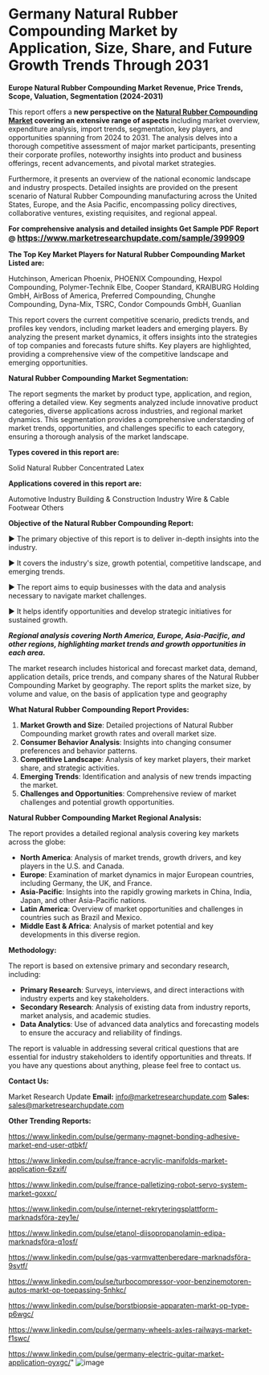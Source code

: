 # Germany Natural Rubber Compounding Market by Application, Size, Share, and Future Growth Trends Through 2031

<strong>Europe Natural Rubber Compounding Market Revenue, Price Trends, Scope, Valuation, Segmentation (2024-2031)</strong>

This report offers a <strong>new perspective on the <a href=https://www.marketresearchupdate.com/sample/399909>Natural Rubber Compounding Market</a> covering an extensive range of aspects</strong> including market overview, expenditure analysis, import trends, segmentation, key players, and opportunities spanning from 2024 to 2031. The analysis delves into a thorough competitive assessment of major market participants, presenting their corporate profiles, noteworthy insights into product and business offerings, recent advancements, and pivotal market strategies.

Furthermore, it presents an overview of the national economic landscape and industry prospects. Detailed insights are provided on the present scenario of Natural Rubber Compounding manufacturing across the United States, Europe, and the Asia Pacific, encompassing policy directives, collaborative ventures, existing requisites, and regional appeal.

<strong>For comprehensive analysis and detailed insights Get Sample PDF Report @ <a href=https://www.marketresearchupdate.com/sample/399909><font size=3 color=#0000ff>https://www.marketresearchupdate.com/sample/399909</font></a></strong>

<strong>The Top Key Market Players for Natural Rubber Compounding Market Listed are:</strong>

Hutchinson, American Phoenix, PHOENIX Compounding, Hexpol Compounding, Polymer-Technik Elbe, Cooper Standard, KRAIBURG Holding GmbH, AirBoss of America, Preferred Compounding, Chunghe Compounding, Dyna-Mix, TSRC, Condor Compounds GmbH, Guanlian

This report covers the current competitive scenario, predicts trends, and profiles key vendors, including market leaders and emerging players. By analyzing the present market dynamics, it offers insights into the strategies of top companies and forecasts future shifts. Key players are highlighted, providing a comprehensive view of the competitive landscape and emerging opportunities.

<strong>Natural Rubber Compounding Market Segmentation:</strong>

The report segments the market by product type, application, and region, offering a detailed view. Key segments analyzed include innovative product categories, diverse applications across industries, and regional market dynamics. This segmentation provides a comprehensive understanding of market trends, opportunities, and challenges specific to each category, ensuring a thorough analysis of the market landscape.

<strong>Types covered in this report are:</strong>

Solid Natural Rubber
Concentrated Latex

<strong>Applications covered in this report are:</strong>

Automotive Industry
Building & Construction Industry
Wire & Cable
Footwear
Others

<strong>Objective of the Natural Rubber Compounding Report:</strong>

▶ The primary objective of this report is to deliver in-depth insights into the industry.

▶ It covers the industry's size, growth potential, competitive landscape, and emerging trends.

▶ The report aims to equip businesses with the data and analysis necessary to navigate market challenges.

▶ It helps identify opportunities and develop strategic initiatives for sustained growth.

<strong><em>Regional analysis covering North America, Europe, Asia-Pacific, and other regions, highlighting market trends and growth opportunities in each area.</em></strong>

The market research includes historical and forecast market data, demand, application details, price trends, and company shares of the Natural Rubber Compounding Market by geography. The report splits the market size, by volume and value, on the basis of application type and geography

<strong>What Natural Rubber Compounding Report Provides:</strong>
<ol>
  <li><strong>Market Growth and Size</strong>: Detailed projections of Natural Rubber Compounding market growth rates and overall market size.</li>
  <li><strong>Consumer Behavior Analysis</strong>: Insights into changing consumer preferences and behavior patterns.</li>
  <li><strong>Competitive Landscape</strong>: Analysis of key market players, their market share, and strategic activities.</li>
  <li><strong>Emerging Trends</strong>: Identification and analysis of new trends impacting the market.</li>
  <li><strong>Challenges and Opportunities</strong>: Comprehensive review of market challenges and potential growth opportunities.</li>
</ol>

<strong>Natural Rubber Compounding Market Regional Analysis:</strong>

The report provides a detailed regional analysis covering key markets across the globe:
<ul>
  <li><strong>North America</strong>: Analysis of market trends, growth drivers, and key players in the U.S. and Canada.</li>
  <li><strong>Europe</strong>: Examination of market dynamics in major European countries, including Germany, the UK, and France.</li>
  <li><strong>Asia-Pacific</strong>: Insights into the rapidly growing markets in China, India, Japan, and other Asia-Pacific nations.</li>
  <li><strong>Latin America</strong>: Overview of market opportunities and challenges in countries such as Brazil and Mexico.</li>
  <li><strong>Middle East &amp; Africa</strong>: Analysis of market potential and key developments in this diverse region.</li>
</ul>

<strong>Methodology:</strong>

The report is based on extensive primary and secondary research, including:
<ul>
  <li><strong>Primary Research</strong>: Surveys, interviews, and direct interactions with industry experts and key stakeholders.</li>
  <li><strong>Secondary Research</strong>: Analysis of existing data from industry reports, market analysis, and academic studies.</li>
  <li><strong>Data Analytics</strong>: Use of advanced data analytics and forecasting models to ensure the accuracy and reliability of findings.</li>
</ul>
The report is valuable in addressing several critical questions that are essential for industry stakeholders to identify opportunities and threats. If you have any questions about anything, please feel free to contact us.

<strong>Contact Us:</strong>

Market Research Update
<strong>Email:</strong> info@marketresearchupdate.com
<strong>Sales:</strong> sales@marketresearchupdate.com

<strong>Other Trending Reports:</strong>

<a href=https://www.linkedin.com/pulse/germany-magnet-bonding-adhesive-market-end-user-qtbkf/>https://www.linkedin.com/pulse/germany-magnet-bonding-adhesive-market-end-user-qtbkf/</a>

<a href=https://www.linkedin.com/pulse/france-acrylic-manifolds-market-application-6zxif/>https://www.linkedin.com/pulse/france-acrylic-manifolds-market-application-6zxif/</a>

<a href=https://www.linkedin.com/pulse/france-palletizing-robot-servo-system-market-goxxc/>https://www.linkedin.com/pulse/france-palletizing-robot-servo-system-market-goxxc/</a>

<a href=https://www.linkedin.com/pulse/internet-rekryteringsplattform-marknadsföra-zey1e/>https://www.linkedin.com/pulse/internet-rekryteringsplattform-marknadsföra-zey1e/</a>

<a href=https://www.linkedin.com/pulse/etanol-diisopropanolamin-edipa-marknadsföra-q1osf/>https://www.linkedin.com/pulse/etanol-diisopropanolamin-edipa-marknadsföra-q1osf/</a>

<a href=https://www.linkedin.com/pulse/gas-varmvattenberedare-marknadsföra-9svtf/>https://www.linkedin.com/pulse/gas-varmvattenberedare-marknadsföra-9svtf/</a>

<a href=https://www.linkedin.com/pulse/turbocompressor-voor-benzinemotoren-autos-markt-op-toepassing-5nhkc/>https://www.linkedin.com/pulse/turbocompressor-voor-benzinemotoren-autos-markt-op-toepassing-5nhkc/</a>

<a href=https://www.linkedin.com/pulse/borstbiopsie-apparaten-markt-op-type-p6wgc/>https://www.linkedin.com/pulse/borstbiopsie-apparaten-markt-op-type-p6wgc/</a>

<a href=https://www.linkedin.com/pulse/germany-wheels-axles-railways-market-f1swc/>https://www.linkedin.com/pulse/germany-wheels-axles-railways-market-f1swc/</a>

<a href=https://www.linkedin.com/pulse/germany-electric-guitar-market-application-oyxgc/>https://www.linkedin.com/pulse/germany-electric-guitar-market-application-oyxgc/</a>"
![image](https://github.com/user-attachments/assets/98a3b545-1734-4e6b-a374-cdadb2d41b7d)
